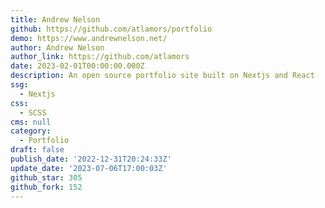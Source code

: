 ```yaml
---
title: Andrew Nelson
github: https://github.com/atlamors/portfolio
demo: https://www.andrewnelson.net/
author: Andrew Nelson
author_link: https://github.com/atlamors
date: 2023-02-01T00:00:00.000Z
description: An open source portfolio site built on Nextjs and React
ssg:
  - Nextjs
css:
  - SCSS
cms: null
category:
  - Portfolio
draft: false
publish_date: '2022-12-31T20:24:33Z'
update_date: '2023-07-06T17:00:03Z'
github_star: 305
github_fork: 152
---
```

